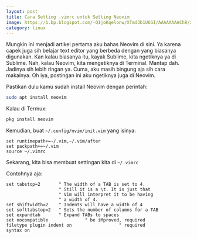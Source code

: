 ```yaml
---
layout: post
title: Cara Setting .vimrc untuk Setting Neovim
image: https://1.bp.blogspot.com/-Q1joKqelonw/XTmdJb1U6GI/AAAAAAAACh8/xqKkg7Vq43wAuNIZRhwaEkyihrx40tHKACLcBGAs/s1600/Neovim%2BScreenshots%2B1.jpg  
category: linux
---
```


Mungkin ini menjadi artikel pertama aku bahas Neovim di sini. Ya karena capek juga sih belajar text editor yang berbeda dengan yang biasanya digunakan. Kan kalau biasanya itu, kayak Sublime, kita ngetiknya ya di Sublime. Nah, kalau Neovim, kita mengetiknya di Terminal. Mantap dah. Jadinya sih lebih ringan ya. Cuma, aku masih bingung aja sih cara makainya. Oh iya, postingan ini aku ngetiknya juga di Neovim.

Pastikan dulu kamu sudah install Neovim dengan perintah:

```bash
sudo apt install neovim
```

Kalau di Termux:

```bash
pkg install neovim
```

Kemudian, buat `~/.config/nvim/init.vim` yang isinya:

```vim
set runtimepath+=~/.vim,~/.vim/after
set packpath+=~/.vim
source ~/.vimrc
```

Sekarang, kita bisa membuat settingan kita di `~/.vimrc`

Contohnya aja:

```vim
set tabstop=2       " The width of a TAB is set to 4.
                    " Still it is a \t. It is just that
                    " Vim will interpret it to be having
                    " a width of 4.
set shiftwidth=2    " Indents will have a width of 4
set softtabstop=2   " Sets the number of columns for a TAB
set expandtab       " Expand TABs to spaces
set nocompatible              " be iMproved, required
filetype plugin indent on                  " required
syntax on
```
